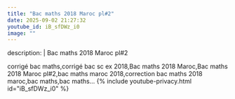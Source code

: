 ```yaml
---
title: "Bac maths 2018 Maroc pl#2"
date: 2025-09-02 21:27:32 
youtube_id: iB_sfDWz_i0
image: ""
---
```

description: |
  Bac maths 2018 Maroc pl#2
  
  
  corrigé bac maths,corrigé bac sc ex 2018,Bac maths 2018 Maroc,Bac maths 2018 Maroc pl#2,bac maths maroc 2018,correction bac maths 2018 maroc,bac maths,bac maths...
{% include youtube-privacy.html id="iB_sfDWz_i0" %}
